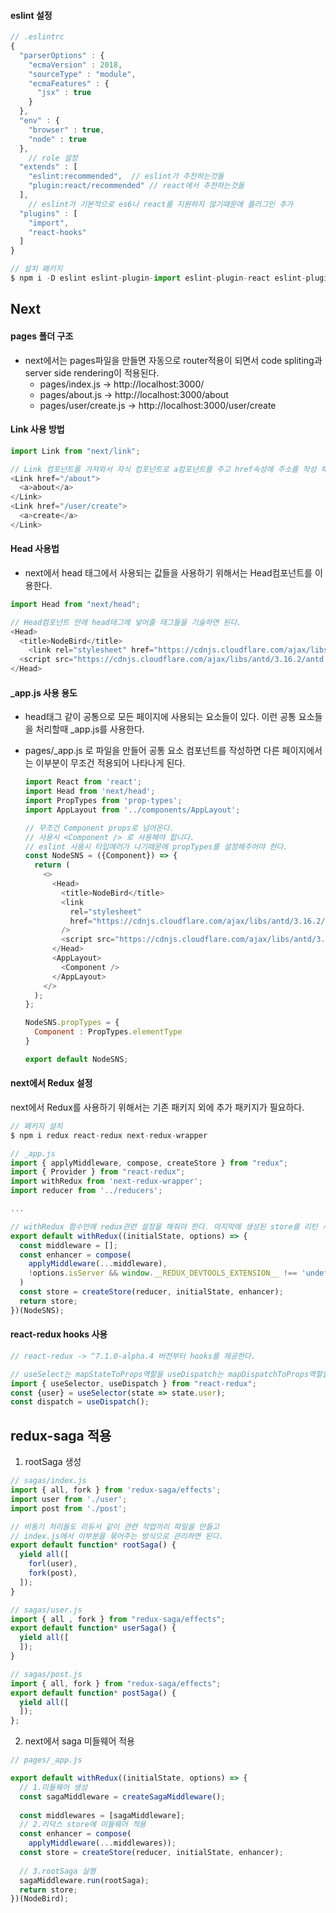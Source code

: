 #### eslint 설정

```javascript
// .eslintrc
{
  "parserOptions" : {
    "ecmaVersion" : 2018,
    "sourceType" : "module",
    "ecmaFeatures" : {
      "jsx" : true
    }
  },
  "env" : {
    "browser" : true,
    "node" : true
  },
	// role 설정
  "extends" : [
    "eslint:recommended",  // eslint가 추천하는것들
    "plugin:react/recommended" // react에서 추천하는것들
  ],
	// eslint가 기본적으로 es6나 react를 지원하지 않기때문에 플러그인 추가 
  "plugins" : [
    "import",
    "react-hooks"
  ]
}

// 설치 패키지
$ npm i -D eslint eslint-plugin-import eslint-plugin-react eslint-plugin-react-hooks
```



##  Next

#### pages 폴더 구조

- next에서는 pages파일을 만들면 자동으로 router적용이 되면서 code spliting과 server side rendering이 적용된다. 
  - pages/index.js -> http://localhost:3000/
  - pages/about.js -> http://localhost:3000/about
  - pages/user/create.js -> http://localhost:3000/user/create

#### Link 사용 방법 

```javascript
import Link from "next/link";

// Link 컴포넌트를 가져와서 자식 컴포넌트로 a컴포넌트를 주고 href속성에 주소를 작성 해주면 된다.
<Link href="/about">
  <a>about</a>
</Link>
<Link href="/user/create">
  <a>create</a>
</Link>

```

#### Head 사용법

- next에서 head 태그에서 사용되는 값들을 사용하기 위해서는 Head컴포넌트를 이용한다.

```javascript
import Head from "next/head";

// Head컴포넌트 안에 head태그에 넣어줄 태그들을 기술하면 된다. 
<Head>
  <title>NodeBird</title>
	<link rel="stylesheet" href="https://cdnjs.cloudflare.com/ajax/libs/antd/3.16.2/antd.css"/>
  <script src="https://cdnjs.cloudflare.com/ajax/libs/antd/3.16.2/antd.js" />
</Head>
```



#### _app.js 사용 용도

- head태그 같이 공통으로 모든 페이지에 사용되는 요소들이 있다. 이런 공통 요소들을 처리할때 _app.js를 사용한다. 

- pages/_app.js 로 파일을 만들어 공통 요소 컴포넌트를 작성하면 다른 페이지에서는 이부분이 무조건 적용되어 나타나게 된다. 

  ```javascript
  import React from 'react';
  import Head from 'next/head';
  import PropTypes from 'prop-types';
  import AppLayout from '../components/AppLayout';
  
  // 무조건 Component props로 넘어온다. 
  // 사용시 <Component /> 로 사용해야 합니다. 
  // eslint 사용시 타입에러가 나기때문에 propTypes를 설정해주어야 한다. 
  const NodeSNS = ({Component}) => {
    return (
      <>
        <Head>
          <title>NodeBird</title>
          <link
            rel="stylesheet"
            href="https://cdnjs.cloudflare.com/ajax/libs/antd/3.16.2/antd.css"
          />
          <script src="https://cdnjs.cloudflare.com/ajax/libs/antd/3.16.2/antd.js" />
        </Head>
        <AppLayout>
          <Component />
        </AppLayout>
      </>
    );
  };
  
  NodeSNS.propTypes = {
    Component : PropTypes.elementType
  }
  
  export default NodeSNS;
  ```




#### next에서 Redux 설정

next에서 Redux를 사용하기 위해서는 기존 패키지 외에 추가 패키지가 필요하다.

```javascript
// 패키지 설치 
$ npm i redux react-redux next-redux-wrapper

// _app.js
import { applyMiddleware, compose, createStore } from "redux";
import { Provider } from "react-redux";
import withRedux from 'next-redux-wrapper';
import reducer from '../reducers';

...

// withRedux 함수안에 redux관련 설정을 해줘야 한다. 마지막에 생성된 store를 리턴 시켜줘야한다. 
export default withRedux((initialState, options) => {
  const middleware = [];
  const enhancer = compose(
    applyMiddleware(...middleware),
    !options.isServer && window.__REDUX_DEVTOOLS_EXTENSION__ !== 'undefined' ? window.__REDUX_DEVTOOLS_EXTENSION__() : (f) => f,
  )
  const store = createStore(reducer, initialState, enhancer);
  return store;
})(NodeSNS);
```



#### react-redux hooks 사용

```javascript
// react-redux -> ^7.1.0-alpha.4 버전부터 hooks를 제공한다. 

// useSelect는 mapStateToProps역할을 useDispatch는 mapDispatchToProps역할을 한다. 
import { useSelector, useDispatch } from "react-redux";
const {user} = useSelector(state => state.user);
const dispatch = useDispatch();
```





## redux-saga 적용



1. rootSaga 생성 

```javascript
// sagas/index.js
import { all, fork } from 'redux-saga/effects';
import user from './user';
import post from './post';

// 비동기 처리들도 리듀서 같이 관련 작업끼리 파일을 만들고 
// index.js에서 이부분을 묶어주는 방식으로 관리하면 된다. 
export default function* rootSaga() {
  yield all([
    forl(user),
    fork(post),
  ]);
}

// sagas/user.js
import { all , fork } from "redux-saga/effects";
export default function* userSaga() {
  yield all([
  ]);
}

// sagas/post.js
import { all, fork } from "redux-saga/effects";
export default function* postSaga() {
  yield all([
  ]);
};
```

2. next에서 saga 미들웨어 적용

```javascript
// pages/_app.js

export default withRedux((initialState, options) => {
  // 1.미들웨어 생성
  const sagaMiddleware = createSagaMiddleware();
  
  const middlewares = [sagaMiddleware];
  // 2.리덕스 store에 미들웨어 적용 
  const enhancer = compose(
    applyMiddleware(...middlewares));
  const store = createStore(reducer, initialState, enhancer);
  
  // 3.rootSaga 실행
  sagaMiddleware.run(rootSaga);
  return store;
})(NodeBird);
```

